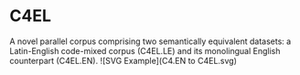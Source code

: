 # C4EL
A novel parallel corpus comprising two semantically equivalent datasets: a Latin-English code-mixed corpus (C4EL.LE) and its monolingual English counterpart (C4EL.EN). 
![SVG Example](C4.EN to C4EL.svg)

